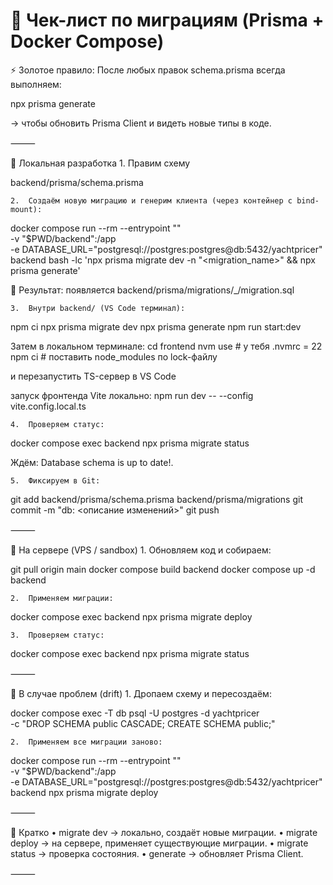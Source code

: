 # 🚀 Чек-лист по миграциям (Prisma + Docker Compose)

⚡️ Золотое правило:
После любых правок schema.prisma всегда выполняем:

npx prisma generate

→ чтобы обновить Prisma Client и видеть новые типы в коде.

⸻

🔹 Локальная разработка
	1.	Правим схему

backend/prisma/schema.prisma


	2.	Создаём новую миграцию и генерим клиента (через контейнер с bind-mount):

docker compose run --rm --entrypoint "" \
  -v "$PWD/backend":/app \
  -e DATABASE_URL="postgresql://postgres:postgres@db:5432/yachtpricer" \
  backend bash -lc 'npx prisma migrate dev -n "<migration_name>" && npx prisma generate'

📂 Результат:
появляется backend/prisma/migrations/<timestamp>_<name>/migration.sql

	3.	Внутри backend/ (VS Code терминал):

npm ci
npx prisma migrate dev
npx prisma generate
npm run start:dev

Затем в локальном терминале:
cd frontend
nvm use            # у тебя .nvmrc = 22
npm ci             # поставить node_modules по lock-файлу

и перезапустить TS-сервер в VS Code

запуск фронтенда Vite локально:
npm run dev -- --config vite.config.local.ts

	4.	Проверяем статус:

docker compose exec backend npx prisma migrate status

Ждём: Database schema is up to date!.

	5.	Фиксируем в Git:

git add backend/prisma/schema.prisma backend/prisma/migrations
git commit -m "db: <описание изменений>"
git push



⸻

🔹 На сервере (VPS / sandbox)
	1.	Обновляем код и собираем:

git pull origin main
docker compose build backend
docker compose up -d backend


	2.	Применяем миграции:

docker compose exec backend npx prisma migrate deploy


	3.	Проверяем статус:

docker compose exec backend npx prisma migrate status



⸻

🔹 В случае проблем (drift)
	1.	Дропаем схему и пересоздаём:

docker compose exec -T db psql -U postgres -d yachtpricer \
  -c "DROP SCHEMA public CASCADE; CREATE SCHEMA public;"


	2.	Применяем все миграции заново:

docker compose run --rm --entrypoint "" \
  -v "$PWD/backend":/app \
  -e DATABASE_URL="postgresql://postgres:postgres@db:5432/yachtpricer" \
  backend npx prisma migrate deploy



⸻

🔹 Кратко
	•	migrate dev → локально, создаёт новые миграции.
	•	migrate deploy → на сервере, применяет существующие миграции.
	•	migrate status → проверка состояния.
	•	generate → обновляет Prisma Client.

⸻
